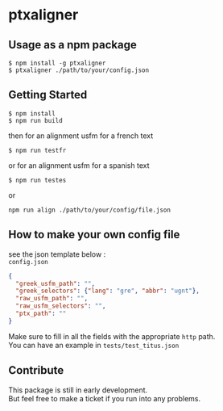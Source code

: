 # ptxaligner

## Usage as a npm package

```
$ npm install -g ptxaligner
$ ptxaligner ./path/to/your/config.json
```

## Getting Started

```
$ npm install
$ npm run build
```
then for an alignment usfm for a french text
```
$ npm run testfr
```
or for an alignment usfm for a spanish text
```
$ npm run testes
```
or
```
npm run align ./path/to/your/config/file.json
```

## How to make your own config file

see the json template below :  
`config.json`
```json
{
  "greek_usfm_path": "",
  "greek_selectors": {"lang": "gre", "abbr": "ugnt"},
  "raw_usfm_path": "",
  "raw_usfm_selectors": "",
  "ptx_path": ""
}
```

Make sure to fill in all the fields with the appropriate `http` path.  
You can have an example in `tests/test_titus.json`

## Contribute

This package is still in early development.  
But feel free to make a ticket if you run into any problems.